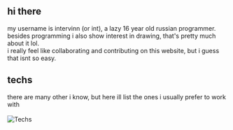 ## hi there
my username is intervinn (or int), a lazy 16 year old russian programmer. <br/>
besides programming i also show interest in drawing, that's pretty much about it lol. <br/>
i really feel like collaborating and contributing on this website, but i guess that isnt so easy.

## techs
there are many other i know, but here ill list the ones i usually prefer to work with <br/><br/>
![Techs](https://go-skill-icons.vercel.app/api/icons?i=js,ts,go,luau,nextjs,tailwind,mongodb,postgres,arch,gentoo,vscode&perline=11)
